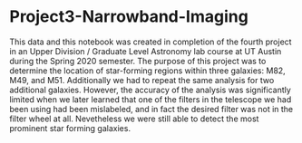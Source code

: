 # Project3-Narrowband-Imaging

This data and this notebook was created in completion of the fourth project in an Upper Division / Graduate Level Astronomy lab course at UT Austin during the Spring 2020 semester. The purpose of this project was to determine the location of star-forming regions within three galaxies: M82, M49, and M51. Additionally we had to repeat the same analysis for two additional galaxies. However, the accuracy of the analysis was significantly limited when we later learned that one of the filters in the telescope we had been using had been mislabeled, and in fact the desired filter was not in the filter wheel at all. Nevetheless we were still able to detect the most prominent star forming galaxies.
